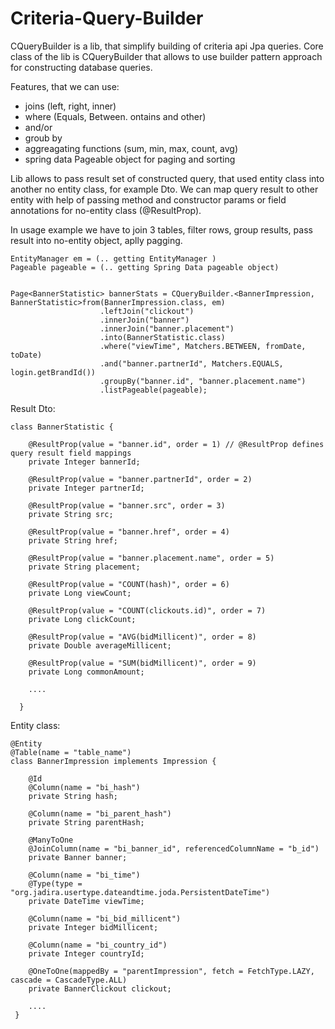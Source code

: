 # Criteria-Query-Builder

CQueryBuilder is a lib, that simplify building of criteria api Jpa queries. 
Core class of the lib is CQueryBuilder that allows to use builder pattern approach for constructing database queries.

Features, that we can use:

 - joins (left, right, inner)
 - where (Equals, Between. ontains and other)
 - and/or 
 - groub by
 - aggreagating functions (sum, min, max, count, avg)
 - spring data Pageable object for paging and sorting
 
 Lib allows to pass result set of constructed query, that used entity class into another no entity class, for example Dto. 
 We can map query result to other entity with help of passing method and constructor params or field annotations for no-entity class (@ResultProp). 

In usage example we have to join 3 tables, filter rows, group results, pass result into no-entity object, aplly pagging. 

```
EntityManager em = (.. getting EntityManager )
Pageable pageable = (.. getting Spring Data pageable object)


Page<BannerStatistic> bannerStats = CQueryBuilder.<BannerImpression, BannerStatistic>from(BannerImpression.class, em)
                    .leftJoin("clickout")
                    .innerJoin("banner")
                    .innerJoin("banner.placement")
                    .into(BannerStatistic.class)
                    .where("viewTime", Matchers.BETWEEN, fromDate, toDate)
                    .and("banner.partnerId", Matchers.EQUALS, login.getBrandId())
                    .groupBy("banner.id", "banner.placement.name")
                    .listPageable(pageable);
```                    
   
Result Dto:

```
class BannerStatistic {

    @ResultProp(value = "banner.id", order = 1) // @ResultProp defines query result field mappings
    private Integer bannerId;

    @ResultProp(value = "banner.partnerId", order = 2)
    private Integer partnerId;

    @ResultProp(value = "banner.src", order = 3)
    private String src;

    @ResultProp(value = "banner.href", order = 4)
    private String href;

    @ResultProp(value = "banner.placement.name", order = 5)
    private String placement;

    @ResultProp(value = "COUNT(hash)", order = 6)
    private Long viewCount;

    @ResultProp(value = "COUNT(clickouts.id)", order = 7)
    private Long clickCount;

    @ResultProp(value = "AVG(bidMillicent)", order = 8)
    private Double averageMillicent;

    @ResultProp(value = "SUM(bidMillicent)", order = 9)
    private Long commonAmount;
    
    ....
    
  }       
```  
  
Entity class: 
```  
@Entity
@Table(name = "table_name")
class BannerImpression implements Impression {

    @Id
    @Column(name = "bi_hash")
    private String hash;

    @Column(name = "bi_parent_hash")
    private String parentHash;

    @ManyToOne
    @JoinColumn(name = "bi_banner_id", referencedColumnName = "b_id")
    private Banner banner;

    @Column(name = "bi_time")
    @Type(type = "org.jadira.usertype.dateandtime.joda.PersistentDateTime")
    private DateTime viewTime;

    @Column(name = "bi_bid_millicent")
    private Integer bidMillicent;

    @Column(name = "bi_country_id")
    private Integer countryId;

    @OneToOne(mappedBy = "parentImpression", fetch = FetchType.LAZY, cascade = CascadeType.ALL)
    private BannerClickout clickout;
    
    ....
 }                     
```
